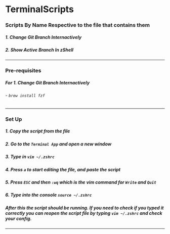 # TerminalScripts

### Scripts By Name Respective to the file that contains them
##### 1. Change Git Branch Internactively
##### 2. Show Active Branch In zShell

---
### Pre-requisites
##### For 1. Change Git Branch Internactively
###### - `brew install fzf`

---
### Set Up
##### 1. Copy the script from the file
##### 2. Go to the `Terminal App` and open a new window 
##### 3. Type in `vim ~/.zshrc`
##### 4. Press `a` to start editing the file, and paste the script
##### 5. Press `ESC` and then `:wq` which is the vim command for `Write` and `Quit`
##### 6. Type into the console `source ~/.zshrc`

##### _After this the script should be running. If you need to check if you typed it correctly you can reopen the script file by typing `vim ~/.zshrc` and check your config._
---
